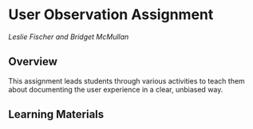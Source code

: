 # User Observation Assignment

_Leslie Fischer and Bridget McMullan_

## Overview

This assignment leads students through various activities to teach them about documenting the user experience in a clear, unbiased way.

## Learning Materials
